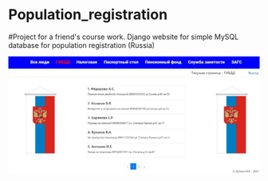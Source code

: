 # Population_registration
#Project for a friend's course work.
Django website for simple MySQL database for population registration (Russia)

![alt text](https://github.com/thunderpeal/Population_registration/blob/master/screenshots/gibdd.jpg?raw=true)
